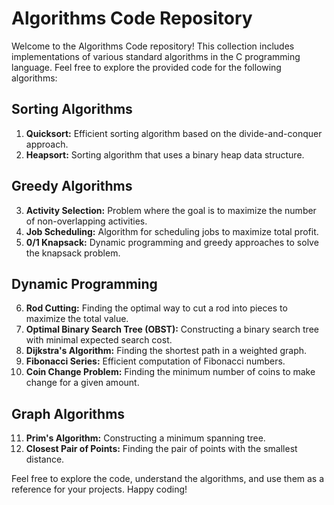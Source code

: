 # Algorithms Code Repository

Welcome to the Algorithms Code repository! This collection includes implementations of various standard algorithms in the C programming language. Feel free to explore the provided code for the following algorithms:

## Sorting Algorithms
1. **Quicksort:** Efficient sorting algorithm based on the divide-and-conquer approach.
2. **Heapsort:** Sorting algorithm that uses a binary heap data structure.

## Greedy Algorithms
3. **Activity Selection:** Problem where the goal is to maximize the number of non-overlapping activities.
4. **Job Scheduling:** Algorithm for scheduling jobs to maximize total profit.
5. **0/1 Knapsack:** Dynamic programming and greedy approaches to solve the knapsack problem.

## Dynamic Programming
6. **Rod Cutting:** Finding the optimal way to cut a rod into pieces to maximize the total value.
7. **Optimal Binary Search Tree (OBST):** Constructing a binary search tree with minimal expected search cost.
8. **Dijkstra's Algorithm:** Finding the shortest path in a weighted graph.
9. **Fibonacci Series:** Efficient computation of Fibonacci numbers.
10. **Coin Change Problem:** Finding the minimum number of coins to make change for a given amount.

## Graph Algorithms
11. **Prim's Algorithm:** Constructing a minimum spanning tree.
12. **Closest Pair of Points:** Finding the pair of points with the smallest distance.

Feel free to explore the code, understand the algorithms, and use them as a reference for your projects. Happy coding!
 
